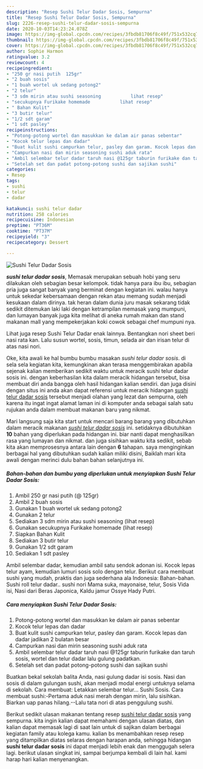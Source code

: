 ```yaml
---
description: "Resep Sushi Telur Dadar Sosis, Sempurna"
title: "Resep Sushi Telur Dadar Sosis, Sempurna"
slug: 2226-resep-sushi-telur-dadar-sosis-sempurna
date: 2020-10-03T14:23:24.078Z
image: https://img-global.cpcdn.com/recipes/3fbdb81706f8c49f/751x532cq70/sushi-telur-dadar-sosis-foto-resep-utama.jpg
thumbnail: https://img-global.cpcdn.com/recipes/3fbdb81706f8c49f/751x532cq70/sushi-telur-dadar-sosis-foto-resep-utama.jpg
cover: https://img-global.cpcdn.com/recipes/3fbdb81706f8c49f/751x532cq70/sushi-telur-dadar-sosis-foto-resep-utama.jpg
author: Sophie Harmon
ratingvalue: 3.2
reviewcount: 4
recipeingredient:
- "250 gr nasi putih  125gr"
- "2 buah sosis"
- "1 buah wortel uk sedang potong2"
- "2 telur"
- "3 sdm mirin atau sushi seasoning           lihat resep"
- "secukupnya Furikake homemade           lihat resep"
- " Bahan Kulit"
- "3 butir telur"
- "1/2 sdt garam"
- "1 sdt pasley"
recipeinstructions:
- "Potong-potong wortel dan masukkan ke dalam air panas sebentar"
- "Kocok telur lepas dan dadar"
- "Buat kulit sushi campurkan telur, pasley dan garam. Kocok lepas dan dadar jadikan 2 bulatan besar"
- "Campurkan nasi dan mirin seasoning sushi aduk rata"
- "Ambil selembar telur dadar taruh nasi @125gr taburin furikake dan taruh sosis, wortel dan telur dadar lalu gulung padatkan."
- "Setelah set dan padat potong-potong sushi dan sajikan sushi"
categories:
- Resep
tags:
- sushi
- telur
- dadar

katakunci: sushi telur dadar 
nutrition: 258 calories
recipecuisine: Indonesian
preptime: "PT36M"
cooktime: "PT37M"
recipeyield: "3"
recipecategory: Dessert

---
```



![Sushi Telur Dadar Sosis](https://img-global.cpcdn.com/recipes/3fbdb81706f8c49f/751x532cq70/sushi-telur-dadar-sosis-foto-resep-utama.jpg)

<b><i>sushi telur dadar sosis</i></b>, Memasak merupakan sebuah hobi yang seru dilakukan oleh sebagian besar kelompok. tidak hanya para ibu ibu, sebagian pria juga sangat banyak yang berminat dengan kegiatan ini. walau hanya untuk sekedar kebersamaan dengan rekan atau memang sudah menjadi kesukaan dalam dirinya. tak heran dalam dunia juru masak sekarang tidak sedikit ditemukan laki laki dengan ketrampilan memasak yang mumpuni, dan lumayan banyak juga kita melihat di aneka rumah makan dan stand makanan mall yang mempekerjakan koki cowok sebagai chef mumpuni nya.

Lihat juga resep Sushi Telur Dadar enak lainnya. Bentangkan nori sheet beri nasi rata kan. Lalu susun wortel, sosis, timun, selada air dan irisan telur di atas nasi nori.

Oke, kita awali ke hal bumbu bumbu masakan <i>sushi telur dadar sosis</i>. di sela sela kegiatan kita, kemungkinan akan terasa menggembirakan apabila sejenak kalian memberikan sedikit waktu untuk meracik sushi telur dadar sosis ini. dengan keberhasilan kita dalam meracik hidangan tersebut, bisa membuat diri anda bangga oleh hasil hidangan kalian sendiri. dan juga disini dengan situs ini anda akan dapat referensi untuk meracik hidangan <u>sushi telur dadar sosis</u> tersebut menjadi olahan yang lezat dan sempurna, oleh karena itu ingat ingat alamat laman ini di komputer anda sebagai salah satu rujukan anda dalam membuat makanan baru yang nikmat.


Mari langsung saja kita start untuk mencari barang barang yang dibutuhkan dalam meracik makanan <u><i>sushi telur dadar sosis</i></u> ini. setidaknya dibutuhkan <b>10</b> bahan yang diperlukan pada hidangan ini. biar nanti dapat menghasilkan rasa yang lumayan dan nikmat. dan juga sisihkan waktu kita sedikit, sebab kita akan memprosesnya antara lain dengan <b>6</b> tahapan. saya menginginkan berbagai hal yang dibutuhkan sudah kalian miliki disini, Baiklah mari kita awali dengan merinci dulu bahan bahan selanjutnya ini.

<!--inarticleads1-->

##### Bahan-bahan dan bumbu yang diperlukan untuk menyiapkan Sushi Telur Dadar Sosis:

1. Ambil 250 gr nasi putih (@ 125gr)
1. Ambil 2 buah sosis
1. Gunakan 1 buah wortel uk sedang potong2
1. Gunakan 2 telur
1. Sediakan 3 sdm mirin atau sushi seasoning           (lihat resep)
1. Gunakan secukupnya Furikake homemade           (lihat resep)
1. Siapkan  Bahan Kulit
1. Sediakan 3 butir telur
1. Gunakan 1/2 sdt garam
1. Sediakan 1 sdt pasley


Ambil selembar dadar, kemudian ambil satu sendok adonan isi. Kocok lepas telur ayam, kemudian lumuri sosis solo dengan telur. Berikut cara membuat sushi yang mudah, praktis dan juga sederhana ala Indonesia: Bahan-bahan. Sushi roll telur dadar.. sushi nori Mama suka, mayonaise, telur, Sosis Vida isi, Nasi dari Beras Japonica, Kaldu jamur Ossye Hady Putri. 

<!--inarticleads2-->

##### Cara menyiapkan Sushi Telur Dadar Sosis:

1. Potong-potong wortel dan masukkan ke dalam air panas sebentar
1. Kocok telur lepas dan dadar
1. Buat kulit sushi campurkan telur, pasley dan garam. Kocok lepas dan dadar jadikan 2 bulatan besar
1. Campurkan nasi dan mirin seasoning sushi aduk rata
1. Ambil selembar telur dadar taruh nasi @125gr taburin furikake dan taruh sosis, wortel dan telur dadar lalu gulung padatkan.
1. Setelah set dan padat potong-potong sushi dan sajikan sushi


Buatkan bekal sekolah balita Anda, nasi gulung dadar isi sosis. Nasi dan sosis di dalam gulungan sushi, akan menjadi modal energi untuknya selama di sekolah. Cara membuat: Letakkan selembar telur… Sushi Sosis. Cara membuat sushi:-Pertama aduk nasi merah dengan mirin, lalu sisihkan. Biarkan uap panas hilang.--Lalu tata nori di atas penggulung sushi. 

Berikut sedikit ulasan makanan tentang resep <u>sushi telur dadar sosis</u> yang sempurna. kita ingin kalian dapat memahami dengan ulasan diatas, dan kalian dapat memasak lagi di saat lain untuk di sajikan dalam berbagai kegiatan family atau kolega kamu. kalian bs menambahkan resep resep yang ditampilkan diatas selaras dengan harapan anda, sehingga hidangan <b>sushi telur dadar sosis</b> ini dapat menjadi lebih enak dan menggugah selera lagi. berikut ulasan singkat ini, sampai berjumpa kembali di lain hal. kami harap hari kalian menyenangkan.
